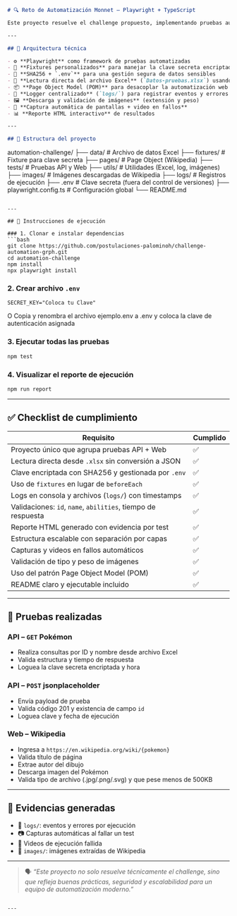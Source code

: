 ```md
# 🔍 Reto de Automatización Monnet – Playwright + TypeScript 

Este proyecto resuelve el challenge propuesto, implementando pruebas automatizadas sobre APIs públicas y una interfaz web (Wikipedia), con enfoque profesional, seguro y escalable.

---

## 🧠 Arquitectura técnica

- ⚙️ **Playwright** como framework de pruebas automatizadas
- 🧪 **Fixtures personalizados** para manejar la clave secreta encriptada
- 🔐 **SHA256 + `.env`** para una gestión segura de datos sensibles
- 📁 **Lectura directa del archivo Excel** (`Datos-pruebas.xlsx`) usando `xlsx`
- 📦 **Page Object Model (POM)** para desacoplar la automatización web
- 📂 **Logger centralizado** (`logs/`) para registrar eventos y errores
- 🖼️ **Descarga y validación de imágenes** (extensión y peso)
- 📸 **Captura automática de pantallas + video en fallos**
- 📊 **Reporte HTML interactivo** de resultados

---

## 📁 Estructura del proyecto

```
automation-challenge/
├── data/                 # Archivo de datos Excel
├── fixtures/             # Fixture para clave secreta
├── pages/                # Page Object (Wikipedia)
├── tests/                # Pruebas API y Web
├── utils/                # Utilidades (Excel, log, imágenes)
├── images/               # Imágenes descargadas de Wikipedia
├── logs/                 # Registros de ejecución
├── .env                  # Clave secreta (fuera del control de versiones)
├── playwright.config.ts  # Configuración global
└── README.md
```

---

## 🚀 Instrucciones de ejecución

### 1. Clonar e instalar dependencias
```bash
git clone https://github.com/postulaciones-palominoh/challenge-automation-grph.git
cd automation-challenge
npm install
npx playwright install
```

### 2. Crear archivo `.env`
```env
SECRET_KEY="Coloca tu Clave"
```
O Copia y renombra el archivo ejemplo.env a .env y coloca la clave de autenticación asignada

### 3. Ejecutar todas las pruebas
```bash
npm test
```

### 4. Visualizar el reporte de ejecución
```bash
npm run report
```

---

## ✅ Checklist de cumplimiento

| Requisito | Cumplido |
|-----------|----------|
| Proyecto único que agrupa pruebas API + Web | ✅ |
| Lectura directa desde `.xlsx` sin conversión a JSON | ✅ |
| Clave encriptada con SHA256 y gestionada por `.env` | ✅ |
| Uso de `fixtures` en lugar de `beforeEach` | ✅ |
| Logs en consola y archivos (`logs/`) con timestamps | ✅ |
| Validaciones: `id`, `name`, `abilities`, tiempo de respuesta | ✅ |
| Reporte HTML generado con evidencia por test | ✅ |
| Estructura escalable con separación por capas | ✅ |
| Capturas y videos en fallos automáticos | ✅ |
| Validación de tipo y peso de imágenes | ✅ |
| Uso del patrón Page Object Model (POM) | ✅ |
| README claro y ejecutable incluido | ✅ |

---

## 🧪 Pruebas realizadas

### API – `GET` Pokémon
- Realiza consultas por ID y nombre desde archivo Excel
- Valida estructura y tiempo de respuesta
- Loguea la clave secreta encriptada y hora

### API – `POST` jsonplaceholder
- Envía payload de prueba
- Valida código 201 y existencia de campo `id`
- Loguea clave y fecha de ejecución

### Web – Wikipedia
- Ingresa a `https://en.wikipedia.org/wiki/{pokemon}`
- Valida título de página
- Extrae autor del dibujo
- Descarga imagen del Pokémon
- Valida tipo de archivo (.jpg/.png/.svg) y que pese menos de 500KB

---

## 📂 Evidencias generadas

- 📄 `logs/`: eventos y errores por ejecución
- 📷 Capturas automáticas al fallar un test
- 🎥 Videos de ejecución fallida
- 📁 `images/`: imágenes extraídas de Wikipedia

---

> 🗣️ _“Este proyecto no solo resuelve técnicamente el challenge, sino que refleja buenas prácticas, seguridad y escalabilidad para un equipo de automatización moderno.”_

```

---